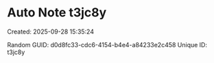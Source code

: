 ﻿# Auto Note t3jc8y
Created: 2025-09-28 15:35:24

Random GUID: d0d8fc33-cdc6-4154-b4e4-a84233e2c458
Unique ID: t3jc8y
